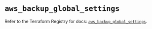 # `aws_backup_global_settings`

Refer to the Terraform Registry for docs: [`aws_backup_global_settings`](https://registry.terraform.io/providers/hashicorp/aws/5.44.0/docs/resources/backup_global_settings).
